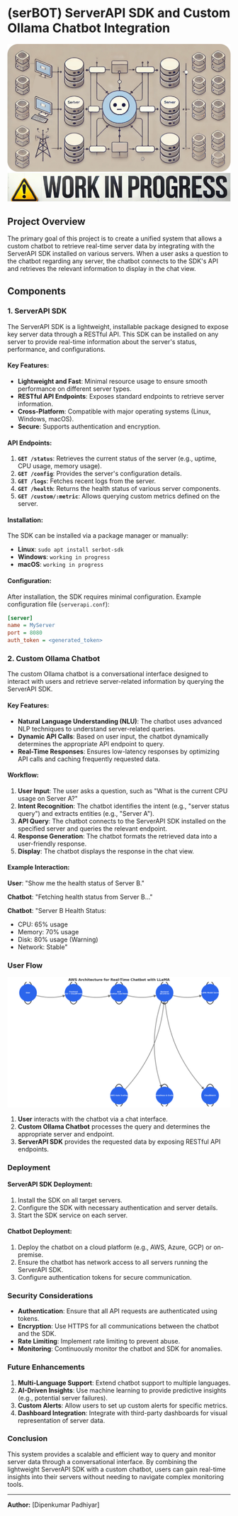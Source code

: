# (serBOT) ServerAPI SDK and Custom Ollama Chatbot Integration
![alt text](/images/serbot.png)
![alt text](/images/work_in_progress.png)

## **Project Overview**
The primary goal of this project is to create a unified system that allows a custom chatbot to retrieve real-time server data by integrating with the ServerAPI SDK installed on various servers. When a user asks a question to the chatbot regarding any server, the chatbot connects to the SDK's API and retrieves the relevant information to display in the chat view.

## **Components**

### 1. **ServerAPI SDK**
The ServerAPI SDK is a lightweight, installable package designed to expose key server data through a RESTful API. This SDK can be installed on any server to provide real-time information about the server's status, performance, and configurations.

#### **Key Features:**
- **Lightweight and Fast**: Minimal resource usage to ensure smooth performance on different server types.
- **RESTful API Endpoints**: Exposes standard endpoints to retrieve server information.
- **Cross-Platform**: Compatible with major operating systems (Linux, Windows, macOS).
- **Secure**: Supports authentication and encryption.

#### **API Endpoints:**
1. **`GET /status`**: Retrieves the current status of the server (e.g., uptime, CPU usage, memory usage).
2. **`GET /config`**: Provides the server's configuration details.
3. **`GET /logs`**: Fetches recent logs from the server.
4. **`GET /health`**: Returns the health status of various server components.
5. **`GET /custom/:metric`**: Allows querying custom metrics defined on the server.

#### **Installation:**
The SDK can be installed via a package manager or manually:
- **Linux**: `sudo apt install serbot-sdk`
- **Windows**: `working in progress`
- **macOS**: `working in progress`

#### **Configuration:**
After installation, the SDK requires minimal configuration. Example configuration file (`serverapi.conf`):
```ini
[server]
name = MyServer
port = 8080
auth_token = <generated_token>
```

### 2. **Custom Ollama Chatbot**
The custom Ollama chatbot is a conversational interface designed to interact with users and retrieve server-related information by querying the ServerAPI SDK.

#### **Key Features:**
- **Natural Language Understanding (NLU)**: The chatbot uses advanced NLP techniques to understand server-related queries.
- **Dynamic API Calls**: Based on user input, the chatbot dynamically determines the appropriate API endpoint to query.
- **Real-Time Responses**: Ensures low-latency responses by optimizing API calls and caching frequently requested data.

#### **Workflow:**
1. **User Input**: The user asks a question, such as "What is the current CPU usage on Server A?"
2. **Intent Recognition**: The chatbot identifies the intent (e.g., "server status query") and extracts entities (e.g., "Server A").
3. **API Query**: The chatbot connects to the ServerAPI SDK installed on the specified server and queries the relevant endpoint.
4. **Response Generation**: The chatbot formats the retrieved data into a user-friendly response.
5. **Display**: The chatbot displays the response in the chat view.

#### **Example Interaction:**
**User**: "Show me the health status of Server B."

**Chatbot**: "Fetching health status from Server B..."

**Chatbot**: "Server B Health Status:

- CPU: 65% usage
- Memory: 70% usage
- Disk: 80% usage (Warning)
- Network: Stable"

### **User Flow**

![User Flow](/images/user_flow.png)

1. **User** interacts with the chatbot via a chat interface.
2. **Custom Ollama Chatbot** processes the query and determines the appropriate server and endpoint.
3. **ServerAPI SDK** provides the requested data by exposing RESTful API endpoints.

### **Deployment**

#### **ServerAPI SDK Deployment:**
1. Install the SDK on all target servers.
2. Configure the SDK with necessary authentication and server details.
3. Start the SDK service on each server.

#### **Chatbot Deployment:**
1. Deploy the chatbot on a cloud platform (e.g., AWS, Azure, GCP) or on-premise.
2. Ensure the chatbot has network access to all servers running the ServerAPI SDK.
3. Configure authentication tokens for secure communication.

### **Security Considerations**
- **Authentication**: Ensure that all API requests are authenticated using tokens.
- **Encryption**: Use HTTPS for all communications between the chatbot and the SDK.
- **Rate Limiting**: Implement rate limiting to prevent abuse.
- **Monitoring**: Continuously monitor the chatbot and SDK for anomalies.

### **Future Enhancements**
1. **Multi-Language Support**: Extend chatbot support to multiple languages.
2. **AI-Driven Insights**: Use machine learning to provide predictive insights (e.g., potential server failures).
3. **Custom Alerts**: Allow users to set up custom alerts for specific metrics.
4. **Dashboard Integration**: Integrate with third-party dashboards for visual representation of server data.

### **Conclusion**
This system provides a scalable and efficient way to query and monitor server data through a conversational interface. By combining the lightweight ServerAPI SDK with a custom chatbot, users can gain real-time insights into their servers without needing to navigate complex monitoring tools.

---
**Author:** [Dipenkumar Padhiyar]  

